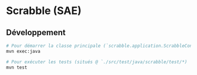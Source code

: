 # Scrabble (SAE)

## Développement

```bash
# Pour démarrer la classe principale (`scrabble.application.ScrabbleConsoleApplication`)
mvn exec:java

# Pour exécuter les tests (situés @ `./src/test/java/scrabble/test/*)
mvn test
```
